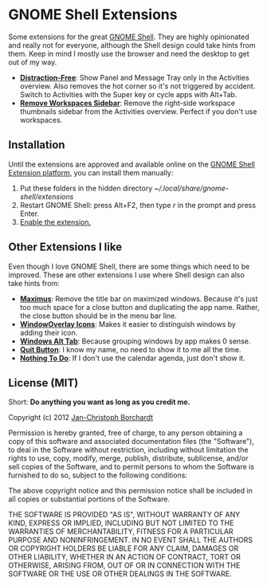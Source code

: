 # GNOME Shell Extensions

Some extensions for the great [GNOME Shell](http://gnome.org). They are highly opinionated and really not for everyone, although the Shell design could take hints from them. Keep in mind I mostly use the browser and need the desktop to get out of my way.

* **[Distraction-Free](http://extensions.gnome.org/extension/393/distraction-free/)**: Show Panel and Message Tray only in the Activities overview. Also removes the hot corner so it's not triggered by accident. Switch to Activities with the Super key or cycle apps with Alt+Tab.
* **[Remove Workspaces Sidebar](http://extensions.gnome.org/extension/387/remove-workspaces-sidebar/)**: Remove the right-side workspace thumbnails sidebar from the Activities overview. Perfect if you don't use workspaces.


## Installation

Until the extensions are approved and available online on the [GNOME Shell Extension platform](http://extensions.gnome.org), you can install them manually:

1. Put these folders in the hidden directory _~/.local/share/gnome-shell/extensions_
2. Restart GNOME Shell: press Alt+F2, then type _r_ in the prompt and press Enter.
3. [Enable the extension.](http://extensions.gnome.org/local/)


## Other Extensions I like

Even though I love GNOME Shell, there are some things which need to be improved. These are other extensions I use where Shell design can also take hints from:

* **[Maximus](http://extensions.gnome.org/extension/354/maximus/)**: Remove the title bar on maximized windows. Because it's just too much space for a close button and duplicating the app name. Rather, the close button should be in the menu bar line.
* **[WindowOverlay Icons](http://extensions.gnome.org/extension/302/windowoverlay-icons/)**: Makes it easier to distinguish windows by adding their icon.
* **[Windows Alt Tab](http://extensions.gnome.org/extension/38/windows-alt-tab/)**: Because grouping windows by app makes 0 sense.
* **[Quit Button](http://extensions.gnome.org/extension/156/quit-button/)**: I know my name, no need to show it to me all the time.
* **[Nothing To Do](http://extensions.gnome.org/extension/153/nothingtodo/)**: If I don't use the calendar agenda, just don't show it.


## License (MIT)

Short: **Do anything you want as long as you credit me.**

Copyright (c) 2012 [Jan-Christoph Borchardt](http://jancborchardt.net)

Permission is hereby granted, free of charge, to any person obtaining a copy of this software and associated documentation files (the "Software"), to deal in the Software without restriction, including without limitation the rights to use, copy, modify, merge, publish, distribute, sublicense, and/or sell copies of the Software, and to permit persons to whom the Software is furnished to do so, subject to the following conditions:

The above copyright notice and this permission notice shall be included in all copies or substantial portions of the Software.

THE SOFTWARE IS PROVIDED "AS IS", WITHOUT WARRANTY OF ANY KIND, EXPRESS OR IMPLIED, INCLUDING BUT NOT LIMITED TO THE WARRANTIES OF MERCHANTABILITY, FITNESS FOR A PARTICULAR PURPOSE AND NONINFRINGEMENT. IN NO EVENT SHALL THE AUTHORS OR COPYRIGHT HOLDERS BE LIABLE FOR ANY CLAIM, DAMAGES OR OTHER LIABILITY, WHETHER IN AN ACTION OF CONTRACT, TORT OR OTHERWISE, ARISING FROM, OUT OF OR IN CONNECTION WITH THE SOFTWARE OR THE USE OR OTHER DEALINGS IN THE SOFTWARE.
